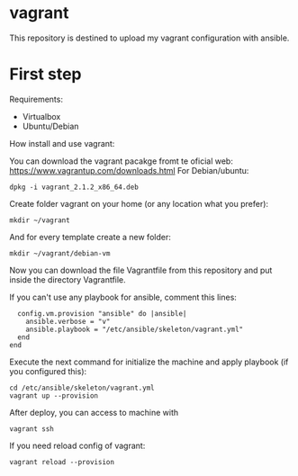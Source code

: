 # vagrant

This repository is destined to upload my vagrant configuration with ansible.

# First step

Requirements:
* Virtualbox
* Ubuntu/Debian

How install and use vagrant:

You can download the vagrant pacakge fromt te oficial web:
https://www.vagrantup.com/downloads.html
For Debian/ubuntu:
```
dpkg -i vagrant_2.1.2_x86_64.deb
```

Create folder vagrant on your home (or any location what you prefer):
```
mkdir ~/vagrant
```
And for every template create a new folder:
```
mkdir ~/vagrant/debian-vm
```
Now you can download the file Vagrantfile from this repository and put inside the directory Vagrantfile.

If you can't use any playbook for ansible, comment this lines:

```
  config.vm.provision "ansible" do |ansible|
    ansible.verbose = "v"
    ansible.playbook = "/etc/ansible/skeleton/vagrant.yml"
  end
end
```
Execute the next command for initialize the machine and apply playbook (if you configured this):
```
cd /etc/ansible/skeleton/vagrant.yml
vagrant up --provision
```
After deploy, you can access to machine with
```
vagrant ssh
```
If you need reload config of vagrant:
```
vagrant reload --provision
```
